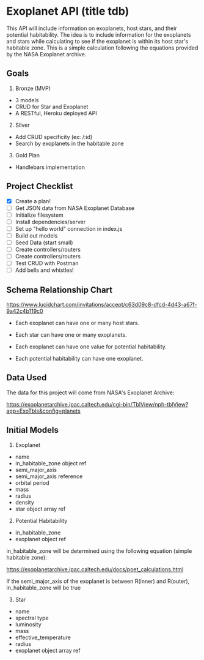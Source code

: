 # Exoplanet API (title tdb)

This API will include information on exoplanets, host stars, and their potential habitability. The idea is to include information for the exoplanets and stars while calculating to see if the exoplanet is within its host star's habitable zone. This is a simple calculation following the equations provided by the NASA Exoplanet archive.

## Goals

1. Bronze (MVP)

- 3 models
- CRUD for Star and Exoplanet
- A RESTful, Heroku deployed API

2. Silver

- Add CRUD specificity (ex: /:id)
- Search by exoplanets in the habitable zone

3. Gold Plan

- Handlebars implementation

## Project Checklist

- [x] Create a plan!
- [ ] Get JSON data from NASA Exoplanet Database
- [ ] Initialize filesystem
- [ ] Install dependencies/server
- [ ] Set up "hello world" connection in index.js
- [ ] Build out models
- [ ] Seed Data (start small)
- [ ] Create controllers/routers
- [ ] Create controllers/routers
- [ ] Test CRUD with Postman
- [ ] Add bells and whistles!

## Schema Relationship Chart

https://www.lucidchart.com/invitations/accept/c63d09c8-dfcd-4d43-a67f-9a42c4b119c0

- Each exoplanet can have one or many host stars.
- Each star can have one or many exoplanets.

- Each exoplanet can have one value for potential habitability.
- Each potential habitability can have one exoplanet.

## Data Used

The data for this project will come from NASA's Exoplanet Archive:

https://exoplanetarchive.ipac.caltech.edu/cgi-bin/TblView/nph-tblView?app=ExoTbls&config=planets

## Initial Models

1. Exoplanet

- name
- in_habitable_zone object ref
- semi_major_axis
- semi_major_axis reference
- orbital period
- mass
- radius
- density
- star object array ref

2. Potential Habitability

- in_habitable_zone
- exoplanet object ref

in_habitable_zone will be determined using the following equation (simple habitable zone):

https://exoplanetarchive.ipac.caltech.edu/docs/poet_calculations.html

If the semi_major_axis of the exoplanet is between R(inner) and R(outer), in_habitable_zone will be true

3. Star

- name
- spectral type
- luminosity
- mass
- effective_temperature
- radius
- exoplanet object array ref
